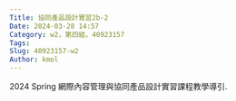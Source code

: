 ```yaml
---
Title: 協同產品設計實習2b-2
Date: 2024-03-28 14:57
Category: w2，第四組，40923157
Tags: 
Slug: 40923157-w2
Author: kmol
---
```


2024 Spring 網際內容管理與協同產品設計實習課程教學導引.

<!-- PELICAN_END_SUMMARY -->